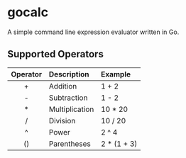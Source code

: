 # gocalc
A simple command line expression evaluator written in Go.

## Supported Operators

| Operator   |      Description   | Example     |
|:----------:|:-------------------|:------------|
| +          | Addition           | 1 + 2       |
| -          | Subtraction        | 1 - 2       |
| *          | Multiplication     | 10 * 20     |
| /          | Division           | 10 / 20     |
| ^          | Power              | 2 ^ 4       |
| ()         | Parentheses        | 2 * (1 + 3) |

